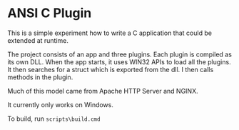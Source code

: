 # ANSI C Plugin

This is a simple experiment how to write a C application that could be extended at runtime.

The project consists of an app and three plugins. Each plugin is compiled as its own DLL. When the app starts, it uses WIN32 APIs to load all the plugins. It then searches for a struct which is exported from the dll. I then calls methods in the plugin.

Much of this model came from Apache HTTP Server and NGINX.

It currently only works on Windows.  

To build, run `scripts\build.cmd`
